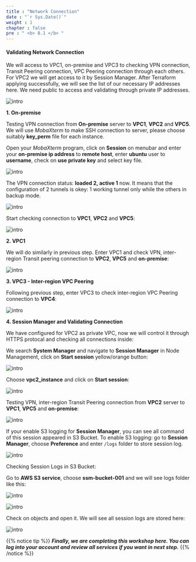 ```yaml
---
title : "Network Connection"
date : "`r Sys.Date()`"
weight : 1
chapter : false
pre : " <b> 8.1 </b> "
---
```



#### Validating Network Connection

We will access to VPC1, on-premise and VPC3 to checking VPN connection, Transit Peering connection, VPC Peering connection through each others. For VPC2 we will get access to it by Session Manager. After Terraform applying successfully, we will see the list of our necessary IP addresses here. We need public to access and validating through private IP addresses.

![intro](/aws-fcj/ws2/images/3.validating/output.png)





**1. On-premise**

Testing VPN connection from **On-premise** server to **VPC1**, **VPC2** and **VPC5**. We will use *MobaXterm* to make SSH connection to server, please choose suitably **key_perm** file for each instance.

Open your *MobaXterm* program, click on **Session** on menubar and enter your **on-premise ip address** to **remote host**, enter **ubuntu** user to **username**, check on **use private key** and select key file.

![intro](/aws-fcj/ws2/images/3.validating/on-premise-config.png)


The VPN connection status: **loaded 2, active 1** now. It means that the configuration of 2 tunnels is okey: 1 working tunnel only while the others in backup mode.

![intro](/aws-fcj/ws2/images/3.validating/ipsec.png)

Start checking connection to **VPC1**, **VPC2** and **VPC5**:

![intro](/aws-fcj/ws2/images/3.validating/on-premise-ping.png)



**2. VPC1**

We will do similarly in previous step. Enter VPC1 and check VPN, inter-region Transit peering connection to **VPC2**, **VPC5** and **on-premise**:

![intro](/aws-fcj/ws2/images/3.validating/vpc1_ping.png)

**3. VPC3 - Inter-region VPC Peering**

Following previous step, enter VPC3 to check inter-region VPC Peering connection to **VPC4**:

![intro](/aws-fcj/ws2/images/3.validating/vpc3_ping.png)

**4. Session Manager and Validating Connection**

We have configured for VPC2 as private VPC, now we will control it through HTTPS protocal and checking all connections inside:

We search **System Manager** and navigate to **Session Manager** in Node Management, click on **Start session** yellow/orange button:

![intro](/aws-fcj/ws2/images/3.validating/session_manager.png)

Choose **vpc2_instance** and click on **Start session**:

![intro](/aws-fcj/ws2/images/3.validating/session_start.png)

Testing VPN, inter-region Transit Peering connection from **VPC2** server to **VPC1**, **VPC5** and **on-premise**:

![intro](/aws-fcj/ws2/images/3.validating/vpc2_ping.png)

If your enable S3 logging for **Session Manager**, you can see all command of this session appeared in S3 Bucket. To enable S3 logging: go to **Session Manager**, choose **Preference** and enter `/logs` folder to store session log.

![intro](/aws-fcj/ws2/images/3.validating/session_log.png)

Checking Session Logs in S3 Bucket:

Go to **AWS S3 service**, choose **ssm-bucket-001** and we will see logs folder like this:

![intro](/aws-fcj/ws2/images/3.validating/s3_bucket.png)

![intro](/aws-fcj/ws2/images/3.validating/s3_log_file.png)

Check on objects and open it. We will see all session logs are stored here:

![intro](/aws-fcj/ws2/images/3.validating/s3_log_file_content.png)

{{% notice tip %}}
***Finally, we are completing this workshop here. You can log into your account and review all services if you want in next step.***
{{% /notice %}}




